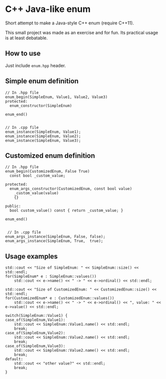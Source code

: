 C++ Java-like enum
===============

Short attempt to make a Java-style C++ enum (require C++11).

This small project was made as an exercise and for fun. Its practical usage is at least debatable.

How to use
---------------

Just include `enum.hpp` header.


Simple enum definition
---------------

    // In .hpp file
    enum_begin(SimpleEnum, Value1, Value2, Value3)
    protected:
      enum_constructor(SimpleEnum)
    
    enum_end()
    
    
    // In .cpp file
    enum_instance(SimpleEnum, Value1);
    enum_instance(SimpleEnum, Value2);
    enum_instance(SimpleEnum, Value3);
    
Customized enum definition
---------------

    // In .hpp file
    enum_begin(CustomizedEnum, False True)
      const bool _custom_value;

    protected:
      enum_args_constructor(CustomizedEnum, const bool value)
        _custom_value(value)
        {}

    public:
      bool custom_value() const { return _custom_value; }
    
    enum_end()
    
    
     // In .cpp file
    enum_args_instance(SimpleEnum, False, false);
    enum_args_instance(SimpleEnum, True,  true);
    
Usage examples
---------------

    std::cout << "Size of SimpleEnum: " << SimpleEnum::size() << std::endl; 
    for(SimpleEnum* e : SimpleEnum::values())
        std::cout << e->name() << " -> " << e->ordinal() << std::endl;
    
    std::cout << "Size of CustomizedEnum: " << CustomizedEnum::size() << std::endl; 
    for(CustomizedEnum* e : CustomizedEnum::values())
        std::cout << e->name() << " -> " << e->ordinal() << ", value: " << e->value() << std::endl;
        
    switch(SimpleEnum::Value1) {
    case_of(SimpleEnum,Value1):
        std::cout << SimpleEnum::Value1.name() << std::endl;
        break;
    case_of(SimpleEnum,Value2):
        std::cout << SimpleEnum::Value2.name() << std::endl;
        break;
    case_of(SimpleEnum,Value3):
        std::cout << SimpleEnum::Value2.name() << std::endl;
        break;
    default:
        std::cout << "other value?" << std::endl;
        break;
    }
